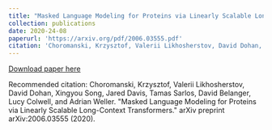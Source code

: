 ```yaml
---
title: "Masked Language Modeling for Proteins via Linearly Scalable Long-Context Transformers"
collection: publications
date: 2020-24-08
paperurl: 'https://arxiv.org/pdf/2006.03555.pdf'
citation: 'Choromanski, Krzysztof, Valerii Likhosherstov, David Dohan, Xingyou Song, Jared Davis, Tamas Sarlos, David Belanger, Lucy Colwell, and Adrian Weller. "Masked Language Modeling for Proteins via Linearly Scalable Long-Context Transformers." arXiv preprint arXiv:2006.03555 (2020).'
---
```


[Download paper here](https://arxiv.org/pdf/2006.03555.pdf)

Recommended citation: Choromanski, Krzysztof, Valerii Likhosherstov, David Dohan, Xingyou Song, Jared Davis, Tamas Sarlos, David Belanger, Lucy Colwell, and Adrian Weller. "Masked Language Modeling for Proteins via Linearly Scalable Long-Context Transformers." arXiv preprint arXiv:2006.03555 (2020).
